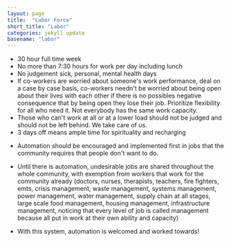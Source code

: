 ```yaml
---
layout: page
title:  "Labor Force"
short_title: "Labor"
categories: jekyll update
basename: "labor"
---
```

* 30 hour full time week
* No more than 7:30 hours for work per day including lunch
* No judgement sick, personal, mental health days
* If co-workers are worried about someone's work performance, deal on a case by case basis, co-workers needn't be worried about being open about their lives with each other if there is no possibles negative consequence that by being open they lose their job. Prioritize flexibility for all who need it. Not everybody has the same work capacity.
* Those who can't work at all or at a lower load should not be judged and should not be left behind. We take care of us.
* 3 days off means ample time for spirituality and recharging
- Automation should be encouraged and implemented first in jobs that the community requires that people don't want to do.

* Until there is automation, undesirable jobs are shared throughout the whole community, with exemption from workers that work for the community already (doctors, nurses, therapists, teachers, fire fighters, emts, crisis management, waste management, systems management, power management, water management, supply chain at all stages, large scale food management, housing management, infrastructure management, noticing that every level of job is called management because all put in work at their own ability and capacity)

* With this system, automation is welcomed and worked towards!
